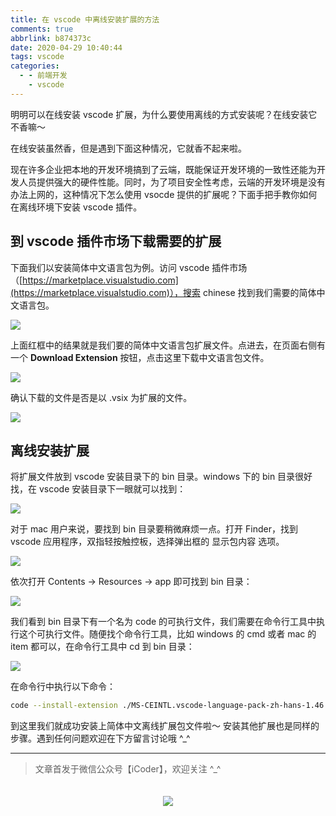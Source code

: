 ```yaml
---
title: 在 vscode 中离线安装扩展的方法
comments: true
abbrlink: b874373c
date: 2020-04-29 10:40:44
tags: vscode
categories:
  - - 前端开发
    - vscode
---
```


明明可以在线安装 vscode 扩展，为什么要使用离线的方式安装呢？在线安装它不香嘛～

在线安装虽然香，但是遇到下面这种情况，它就香不起来啦。

<!-- more -->

现在许多企业把本地的开发环境搞到了云端，既能保证开发环境的一致性还能为开发人员提供强大的硬件性能。同时，为了项目安全性考虑，云端的开发环境是没有办法上网的，这种情况下怎么使用 vsocde 提供的扩展呢？下面手把手教你如何在离线环境下安装 vscode 插件。

## 到 vscode 插件市场下载需要的扩展

下面我们以安装简体中文语言包为例。访问 vscode 插件市场（[https://marketplace.visualstudio.com](https://marketplace.visualstudio.com)），搜索 chinese 找到我们需要的简体中文语言包。

![](https://i.loli.net/2020/06/05/3PMAIxut5jGFJmn.png)

上面红框中的结果就是我们要的简体中文语言包扩展文件。点进去，在页面右侧有一个 **Download Extension** 按钮，点击这里下载中文语言包文件。

![](https://i.loli.net/2020/06/05/c3IzVuEWLvtjpOD.jpg)

确认下载的文件是否是以 .vsix 为扩展的文件。

![](https://i.loli.net/2020/06/05/wqUxcoQNrVhGjuR.png)

## 离线安装扩展

将扩展文件放到 vscode 安装目录下的 bin 目录。windows 下的 bin 目录很好找，在 vscode 安装目录下一眼就可以找到：

![](https://i.loli.net/2020/06/05/hw9AdX5Lsex83yQ.png)

对于 mac 用户来说，要找到 bin 目录要稍微麻烦一点。打开 Finder，找到 vscode 应用程序，双指轻按触控板，选择弹出框的 显示包内容 选项。

![](https://i.loli.net/2020/06/05/fW6Y3eXvyBxpcqE.png)

依次打开 Contents -> Resources -> app 即可找到 bin 目录：

![](https://i.loli.net/2020/06/05/FcqagUehb13zJGl.png)

我们看到 bin 目录下有一个名为 code 的可执行文件，我们需要在命令行工具中执行这个可执行文件。随便找个命令行工具，比如 windows 的 cmd 或者 mac 的 item 都可以，在命令行工具中 cd 到 bin 目录：

![](https://i.loli.net/2020/06/05/irqcvsBgH1aItw2.png)

在命令行中执行以下命令：

``` bash
code --install-extension ./MS-CEINTL.vscode-language-pack-zh-hans-1.46.0.vsix
```

到这里我们就成功安装上简体中文离线扩展包文件啦～ 安装其他扩展也是同样的步骤。遇到任何问题欢迎在下方留言讨论哦 ^_^

----

> 文章首发于微信公众号【iCoder】，欢迎关注 ^_^

<div style="display: flex; justify-content: center; align-items: center; padding: 20px;">
  <img src="https://sm.ms/image/2gANji1PqbCRVZJ">
</div>
